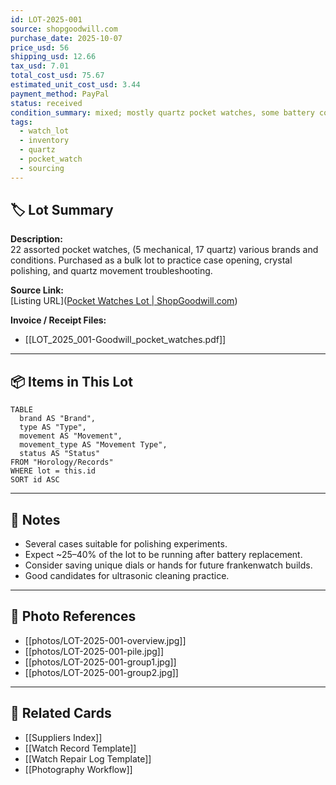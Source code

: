 ```yaml
---
id: LOT-2025-001
source: shopgoodwill.com
purchase_date: 2025-10-07
price_usd: 56
shipping_usd: 12.66
tax_usd: 7.01
total_cost_usd: 75.67
estimated_unit_cost_usd: 3.44
payment_method: PayPal
status: received
condition_summary: mixed; mostly quartz pocket watches, some battery corrosion and missing crystals
tags:
  - watch_lot
  - inventory
  - quartz
  - pocket_watch
  - sourcing
---
```


## 🏷️ Lot Summary
**Description:**  
22 assorted pocket watches, (5 mechanical, 17 quartz) various brands and conditions. Purchased as a bulk lot to practice case opening, crystal polishing, and quartz movement troubleshooting.  

**Source Link:**  
[Listing URL]([Pocket Watches Lot | ShopGoodwill.com](https://shopgoodwill.com/item/243781064?sc_src=email_1371705&sc_lid=229527549&sc_llid=28040232))  

**Invoice / Receipt Files:**  
- [[LOT_2025_001-Goodwill_pocket_watches.pdf]]

---

## 📦 Items in This Lot

```dataview
TABLE
  brand AS "Brand",
  type AS "Type",
  movement AS "Movement",
  movement_type AS "Movement Type",
  status AS "Status"
FROM "Horology/Records"
WHERE lot = this.id
SORT id ASC
```

---

## 🧩 Notes
- Several cases suitable for polishing experiments.
- Expect ~25–40% of the lot to be running after battery replacement.
- Consider saving unique dials or hands for future frankenwatch builds.
- Good candidates for ultrasonic cleaning practice.

---

## 📸 Photo References
- [[photos/LOT-2025-001-overview.jpg]]
- [[photos/LOT-2025-001-pile.jpg]]
- [[photos/LOT-2025-001-group1.jpg]]
- [[photos/LOT-2025-001-group2.jpg]]

---

## 🔗 Related Cards
- [[Suppliers Index]]
- [[Watch Record Template]]
- [[Watch Repair Log Template]]
- [[Photography Workflow]]
